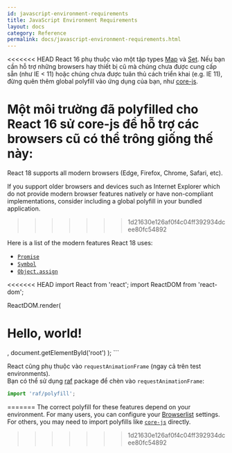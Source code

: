 ```yaml
---
id: javascript-environment-requirements
title: JavaScript Environment Requirements
layout: docs
category: Reference
permalink: docs/javascript-environment-requirements.html
---
```


<<<<<<< HEAD
React 16 phụ thuộc vào một tập types [Map](https://developer.mozilla.org/en-US/docs/Web/JavaScript/Reference/Global_Objects/Map) và [Set](https://developer.mozilla.org/en-US/docs/Web/JavaScript/Reference/Global_Objects/Set). Nếu bạn cần hỗ trợ những browsers hay thiết bị cũ mà chúng chưa được cung cấp sẵn (như IE < 11) hoặc chúng chưa được tuân thủ cách triển khai (e.g. IE 11), đừng quên thêm global polyfill vào ứng dụng của bạn, như [core-js](https://github.com/zloirock/core-js).

Một môi trường đã polyfilled cho React 16 sử core-js để hỗ trợ các browsers cũ có thể trông giống thế này:
=======
React 18 supports all modern browsers (Edge, Firefox, Chrome, Safari, etc).

If you support older browsers and devices such as Internet Explorer which do not provide modern browser features natively or have non-compliant implementations, consider including a global polyfill in your bundled application.
>>>>>>> 1d21630e126af0f4c04ff392934dcee80fc54892

Here is a list of the modern features React 18 uses:
- [`Promise`](https://developer.mozilla.org/en-US/docs/Web/JavaScript/Reference/Global_Objects/Promise)
- [`Symbol`](https://developer.mozilla.org/en-US/docs/Web/JavaScript/Reference/Global_Objects/Symbol)
- [`Object.assign`](https://developer.mozilla.org/en-US/docs/Web/JavaScript/Reference/Global_Objects/Object/assign)

<<<<<<< HEAD
import React from 'react';
import ReactDOM from 'react-dom';

ReactDOM.render(
  <h1>Hello, world!</h1>,
  document.getElementById('root')
);
```

React cũng phụ thuộc vào `requestAnimationFrame` (ngay cả trên test environments).  
Bạn có thể sử dụng [raf](https://www.npmjs.com/package/raf) package để chèn vào `requestAnimationFrame`:

```js
import 'raf/polyfill';
```
=======
The correct polyfill for these features depend on your environment. For many users, you can configure your [Browserlist](https://github.com/browserslist/browserslist) settings. For others, you may need to import polyfills like [`core-js`](https://github.com/zloirock/core-js) directly.
>>>>>>> 1d21630e126af0f4c04ff392934dcee80fc54892
